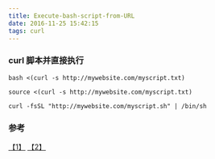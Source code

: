 ```yaml
---
title: Execute-bash-script-from-URL
date: 2016-11-25 15:42:15
tags: curl 
---
```

### curl 脚本并直接执行

```
bash <(curl -s http://mywebsite.com/myscript.txt)
```


```
source <(curl -s http://mywebsite.com/myscript.txt)
```

```
curl -fsSL "http://mywebsite.com/myscript.sh" | /bin/sh
```


### 参考
[【1】](https://stackoverflow.com/questions/5735666/execute-bash-script-from-url) [【2】](https://www.v2ex.com/t/218912)
